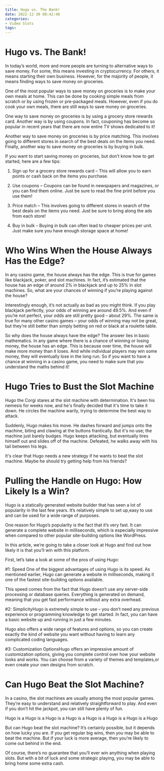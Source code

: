 ```yaml
---
title: Hugo vs. The Bank!
date: 2022-12-30 08:42:48
categories:
- Video Slots
tags:
---
```



#  Hugo vs. The Bank!

In today’s world, more and more people are turning to alternative ways to save money. For some, this means investing in cryptocurrency. For others, it means starting their own business. However, for the majority of people, it means finding ways to save money on groceries.

One of the most popular ways to save money on groceries is to make your own meals at home. This can be done by cooking simple meals from scratch or by using frozen or pre-packaged meals. However, even if you do cook your own meals, there are still ways to save money on groceries.

One way to save money on groceries is by using a grocery store rewards card. Another way is by using coupons. In fact, couponing has become so popular in recent years that there are now entire TV shows dedicated to it!

Another way to save money on groceries is by price matching. This involves going to different stores in search of the best deals on the items you need. Finally, another way to save money on groceries is by buying in bulk.

If you want to start saving money on groceries, but don’t know how to get started, here are a few tips:

1) Sign up for a grocery store rewards card – This will allow you to earn points or cash back on the items you purchase.

2) Use coupons – Coupons can be found in newspapers and magazines, or you can find them online. Just be sure to read the fine print before you use them!

3) Price match – This involves going to different stores in search of the best deals on the items you need. Just be sure to bring along the ads from each store!

4) Buy in bulk – Buying in bulk can often lead to cheaper prices per unit. Just make sure you have enough storage space at home!

#  Who Wins When the House Always Has the Edge?

In any casino game, the house always has the edge. This is true for games like blackjack, poker, and slot machines. In fact, it’s estimated that the house has an edge of around 2% in blackjack and up to 25% in slot machines. So, what are your chances of winning if you’re playing against the house?

Interestingly enough, it’s not actually as bad as you might think. If you play blackjack perfectly, your odds of winning are around 49.5%. And even if you’re not perfect, your odds are still pretty good – about 29%. The same is true for many other casino games – your odds of winning may not be great, but they’re still better than simply betting on red or black at a roulette table.

So why does the house always have the edge? The answer lies in basic mathematics. In any game where there is a chance of winning or losing money, the house has an edge. This is because over time, the house will make more money than it loses. And while individual players may win some money, they will eventually lose in the long run. So if you want to have a chance at winning in a casino game, you need to make sure that you understand the maths behind it!

#  Hugo Tries to Bust the Slot Machine

Hugo the Corgi stares at the slot machine with determination. It's been his nemesis for weeks now, and he's finally decided that it's time to take it down. He circles the machine warily, trying to determine the best way to attack.

Suddenly, Hugo makes his move. He dashes forward and jumps onto the machine, biting and clawing at the buttons frantically. But it's no use; the machine just barely budges. Hugo keeps attacking, but eventually tires himself out and slides off of the machine. Defeated, he walks away with his tail between his legs.

It's clear that Hugo needs a new strategy if he wants to beat the slot machine. Maybe he should try getting help from his friends?

#  Pulling the Handle on Hugo: How Likely Is a Win?

Hugo is a statically generated website builder that has seen a lot of popularity in the last few years. It’s relatively simple to set up,easy to use and can be used for a wide range of purposes.

One reason for Hugo’s popularity is the fact that it’s very fast. It can generate a complete website in milliseconds, which is especially impressive when compared to other popular site-building options like WordPress.

In this article, we’re going to take a closer look at Hugo and find out how likely it is that you’ll win with this platform.

First, let’s take a look at some of the pros of using Hugo:

#1: Speed
One of the biggest advantages of using Hugo is its speed. As mentioned earlier, Hugo can generate a website in milliseconds, making it one of the fastest site-building options available.

This speed comes from the fact that Hugo doesn’t use any server-side processing or database queries. Everything is generated on demand, meaning that you get fast performance without any extra overhead.

#2: SimplicityHugo is extremely simple to use – you don’t need any previous experience or programming knowledge to get started. In fact, you can have a basic website up and running in just a few minutes.

Hugo also offers a wide range of features and options, so you can create exactly the kind of website you want without having to learn any complicated coding languages.

#3: Customization OptionsHugo offers an impressive amount of customization options, giving you complete control over how your website looks and works. You can choose from a variety of themes and templates,or even create your own designs from scratch.

#  Can Hugo Beat the Slot Machine?

In a casino, the slot machines are usually among the most popular games. They’re easy to understand and relatively straightforward to play. And even if you don’t hit the jackpot, you can still have plenty of fun.

 Hugo is a Hugo is a Hugo is a Hugo is a Hugo is a Hugo is a Hugo is a Hugo



But can Hugo beat the slot machine? It’s certainly possible, but it depends on how lucky you are. If you get regular big wins, then you may be able to beat the machine. But if your luck is more average, then you’re likely to come out behind in the end.

Of course, there’s no guarantee that you’ll ever win anything when playing slots. But with a bit of luck and some strategic playing, you may be able to bring home some extra cash.